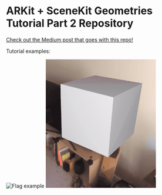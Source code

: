 # ARKit + SceneKit Geometries Tutorial Part 2 Repository

[Check out the Medium post that goes with this repo!](https://medium.com/@maxxfrazer/arkit-scenekit-geometries-tutorial-part-2-ff315d8d7030)


Tutorial examples:

![Flag example](media/flag-example.gif)
![Cube example](media/cube-example.gif)